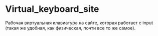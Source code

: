 # Virtual_keyboard_site
Рабочая виртуальная клавиатура на сайте, которая работает с input (такая же удобная, как физическая, почти все то же самое).
